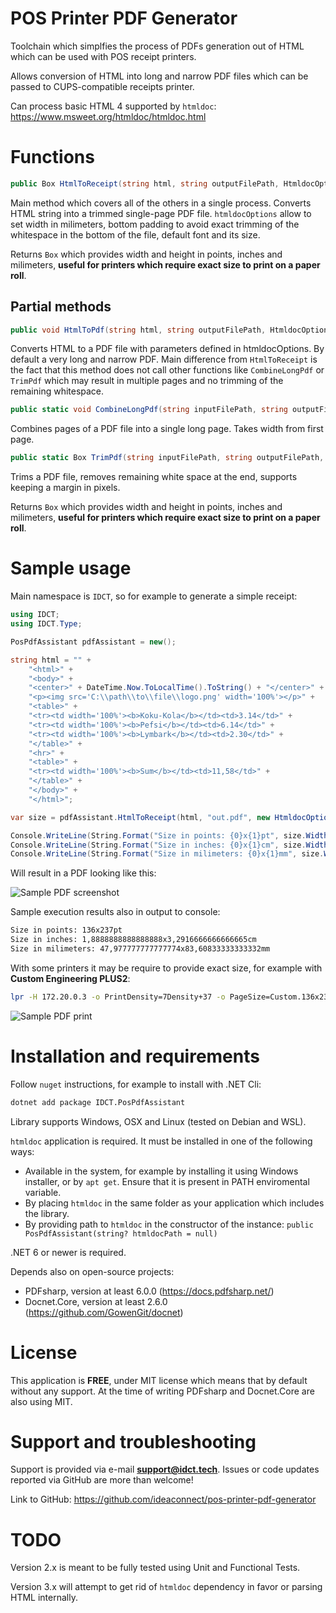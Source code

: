 POS Printer PDF Generator
=========================

Toolchain which simplfies the process of PDFs generation out of HTML which can be used with POS receipt printers.

Allows conversion of HTML into long and narrow PDF files which can be passed to CUPS-compatible receipts printer.

Can process basic HTML 4 supported by `htmldoc`:
https://www.msweet.org/htmldoc/htmldoc.html

# Functions

```csharp
public Box HtmlToReceipt(string html, string outputFilePath, HtmldocOptions? htmldocOptions = null)
```

Main method which covers all of the others in a single process. Converts HTML string into a trimmed single-page PDF file. `htmldocOptions` allow to set width in milimeters, bottom padding to avoid exact trimming of the whitespace in the bottom of the file, default font and its size.

Returns `Box` which provides width and height in points, inches and milimeters, **useful for printers which require exact size to print on a paper roll**.

## Partial methods

```csharp
public void HtmlToPdf(string html, string outputFilePath, HtmldocOptions? htmldocOptions = null)
```

Converts HTML to a PDF file with parameters defined in htmldocOptions. By default a very long and narrow PDF. Main difference from `HtmlToReceipt` is the fact that this method does not call other functions like `CombineLongPdf` or `TrimPdf` which may result in multiple pages and no trimming of the remaining whitespace.


```csharp
public static void CombineLongPdf(string inputFilePath, string outputFilePath)
```

Combines pages of a PDF file into a single long page. Takes width from first page.


```csharp
public static Box TrimPdf(string inputFilePath, string outputFilePath, int bottomMargin = 0)
```

Trims a PDF file, removes remaining white space at the end, supports keeping a margin in pixels.

Returns `Box` which provides width and height in points, inches and milimeters, **useful for printers which require exact size to print on a paper roll**.

# Sample usage

Main namespace is `IDCT`, so for example to generate a simple receipt:

```csharp
using IDCT;
using IDCT.Type;

PosPdfAssistant pdfAssistant = new();

string html = "" +
    "<html>" +
    "<body>" +
    "<center>" + DateTime.Now.ToLocalTime().ToString() + "</center>" +
    "<p><img src='C:\\path\\to\\file\\logo.png' width='100%'></p>" +
    "<table>" +
    "<tr><td width='100%'><b>Koku-Kola</b></td><td>3.14</td>" +
    "<tr><td width='100%'><b>Pefsi</b></td><td>6.14</td>" +
    "<tr><td width='100%'><b>Lymbark</b></td><td>2.30</td>" +
    "</table>" +
    "<hr>" +
    "<table>" +
    "<tr><td width='100%'><b>Sum</b></td><td>11,58</td>" +
    "</table>" +
    "</body>" +
    "</html>";

var size = pdfAssistant.HtmlToReceipt(html, "out.pdf", new HtmldocOptions() { Gray = true, PdfSupportedFont = PdfSupportedFont.Monospace });

Console.WriteLine(String.Format("Size in points: {0}x{1}pt", size.Width.Point, size.Height.Point));
Console.WriteLine(String.Format("Size in inches: {0}x{1}cm", size.Width.Inch, size.Height.Inch));
Console.WriteLine(String.Format("Size in milimeters: {0}x{1}mm", size.Width.Millimeter, size.Height.Millimeter));

```

Will result in a PDF looking like this:

![Sample PDF screenshot](https://i.imgur.com/oLJ6zlk.png "Sample PDF's screenshot")

Sample execution results also in output to console:

```bash
Size in points: 136x237pt
Size in inches: 1,8888888888888888x3,2916666666666665cm
Size in milimeters: 47,977777777777774x83,60833333333332mm
```

With some printers it may be require to provide exact size, for example with **Custom Engineering PLUS2**:
```bash
lpr -H 172.20.0.3 -o PrintDensity=7Density+37 -o PageSize=Custom.136x237pt -o orientation-requested=3 -P printer out.pdf
```

![Sample PDF print](https://i.imgur.com/aW63AsV.jpg "Sample print")

# Installation and requirements

Follow `nuget` instructions, for example to install with .NET Cli:
```bash
dotnet add package IDCT.PosPdfAssistant
```

Library supports Windows, OSX and Linux (tested on Debian and WSL).

`htmldoc` application is required. It must be installed in one of the following ways:

* Available in the system, for example by installing it using Windows installer, or by `apt get`. Ensure that it is present in PATH enviromental variable.
* By placing `htmldoc` in the same folder as your application which includes the library.
* By providing path to `htmldoc` in the constructor of the instance: `public PosPdfAssistant(string? htmldocPath = null)`

.NET 6 or newer is required.

Depends also on open-source projects:
* PDFsharp, version at least 6.0.0 (https://docs.pdfsharp.net/)
* Docnet.Core, version at least 2.6.0 (https://github.com/GowenGit/docnet)

# License

This application is **FREE**, under MIT license which means that by default without any support. At the time of writing PDFsharp and Docnet.Core are also using MIT.

# Support and troubleshooting

Support is provided via e-mail **support@idct.tech**. Issues or code updates reported via GitHub are more than welcome!

Link to GitHub: https://github.com/ideaconnect/pos-printer-pdf-generator

# TODO 

Version 2.x is meant to be fully tested using Unit and Functional Tests.

Version 3.x will attempt to get rid of `htmldoc` dependency in favor or parsing HTML internally.